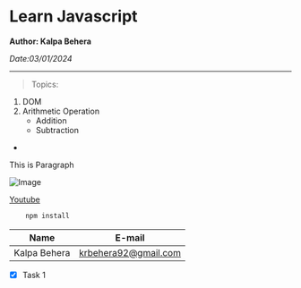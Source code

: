 <!-- Heading -->
# Learn Javascript

<!-- Strong -->
**Author: Kalpa Behera**

<!-- Italics -->
*Date:03/01/2024*

<!-- Horizontal Rule -->

---

<!-- Blockquote -->

> Topics: 

<!-- OL-->
1. DOM
1. Arithmetic Operation
    * Addition
    * Subtraction

<!-- UL -->
* 

<!-- Inline Code Block -->
<p> This is Paragraph</p>

<!-- Images -->
![Image]()


<!-- Links -->

[Youtube](https://www.youtube.com "Youtube")

<!-- Github Markdown -->
<!-- Code Blocks -->
```bash
    npm install
```


<!-- Tables -->
| Name | E-mail |
| ---  |---|
|Kalpa Behera | krbehera92@gmail.com|

<!-- Task Lists -->

* [x] Task 1

